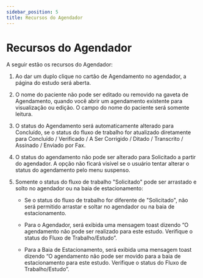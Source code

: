 ```yaml
---
sidebar_position: 5 
title: Recursos do Agendador
---
```


# Recursos do Agendador

A seguir estão os recursos do Agendador:

1. Ao dar um duplo clique no cartão de Agendamento no agendador, a página do estudo será aberta.

2. O nome do paciente não pode ser editado ou removido na gaveta de Agendamento, quando você abrir um agendamento existente para visualização ou edição. O campo do nome do paciente será somente leitura.

3. O status do Agendamento será automaticamente alterado para Concluído, se o status do fluxo de trabalho for atualizado diretamente para Concluído / Verificado / A Ser Corrigido / Ditado / Transcrito / Assinado / Enviado por Fax.

4. O status do agendamento não pode ser alterado para Solicitado a partir do agendador. A opção não ficará visível se o usuário tentar alterar o status do agendamento pelo menu suspenso.

5. Somente o status do fluxo de trabalho "Solicitado" pode ser arrastado e solto no agendador ou na baia de estacionamento:

   * Se o status do fluxo de trabalho for diferente de "Solicitado", não será permitido arrastar e soltar no agendador ou na baia de estacionamento.

   * Para o Agendador, será exibida uma mensagem toast dizendo “O agendamento não pode ser realizado para este estudo. Verifique o status do Fluxo de Trabalho/Estudo”.

   * Para a Baia de Estacionamento, será exibida uma mensagem toast dizendo “O agendamento não pode ser movido para a baia de estacionamento para este estudo. Verifique o status do Fluxo de Trabalho/Estudo”.
